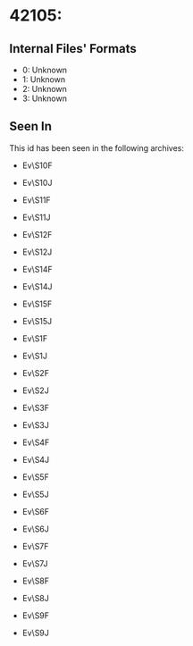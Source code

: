 # 42105: 

## Internal Files' Formats
- 0: Unknown
- 1: Unknown
- 2: Unknown
- 3: Unknown

## Seen In

This id has been seen in the following archives:  

- Ev\S10F  

- Ev\S10J  

- Ev\S11F  

- Ev\S11J  

- Ev\S12F  

- Ev\S12J  

- Ev\S14F  

- Ev\S14J  

- Ev\S15F  

- Ev\S15J  

- Ev\S1F  

- Ev\S1J  

- Ev\S2F  

- Ev\S2J  

- Ev\S3F  

- Ev\S3J  

- Ev\S4F  

- Ev\S4J  

- Ev\S5F  

- Ev\S5J  

- Ev\S6F  

- Ev\S6J  

- Ev\S7F  

- Ev\S7J  

- Ev\S8F  

- Ev\S8J  

- Ev\S9F  

- Ev\S9J  
